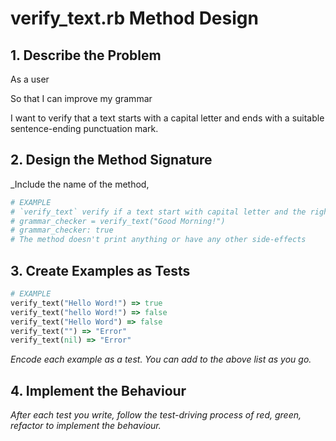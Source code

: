 # verify_text.rb Method Design 

## 1. Describe the Problem

As a user

So that I can improve my grammar

I want to verify that a text starts with a capital letter and 
ends with a suitable sentence-ending punctuation mark.

## 2. Design the Method Signature

_Include the name of the method,

```ruby
# EXAMPLE
# `verify_text` verify if a text start with capital letter and the right punctuation
# grammar_checker = verify_text("Good Morning!")
# grammar_checker: true 
# The method doesn't print anything or have any other side-effects
```

## 3. Create Examples as Tests

```ruby
# EXAMPLE
verify_text("Hello Word!") => true
verify_text("hello Word!") => false
verify_text("Hello Word") => false
verify_text("") => "Error"
verify_text(nil) => "Error"
```

_Encode each example as a test. You can add to the above list as you go._

## 4. Implement the Behaviour

_After each test you write, follow the test-driving process of red, green, refactor to implement the behaviour._
